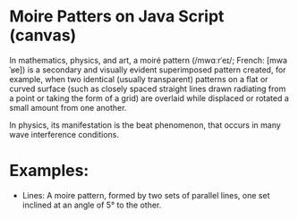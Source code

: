 # Moire Patters on Java Script (canvas)

In mathematics, physics, and art, a moiré pattern (/mwɑːrˈeɪ/; French: [mwaˈʁe]) is a secondary and visually evident superimposed pattern created, for example, when two identical (usually transparent) patterns on a flat or curved surface (such as closely spaced straight lines drawn radiating from a point or taking the form of a grid) are overlaid while displaced or rotated a small amount from one another.

In physics, its manifestation is the beat phenomenon, that occurs in many wave interference conditions.

# Examples: 
- Lines: A moire pattern, formed by two sets of parallel lines, one set inclined at an angle of 5° to the other.
